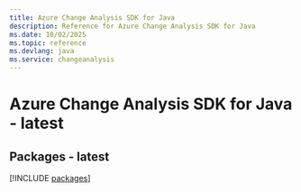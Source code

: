 ```yaml
---
title: Azure Change Analysis SDK for Java
description: Reference for Azure Change Analysis SDK for Java
ms.date: 10/02/2025
ms.topic: reference
ms.devlang: java
ms.service: changeanalysis
---
```

# Azure Change Analysis SDK for Java - latest
## Packages - latest
[!INCLUDE [packages](change-analysis-index.md)]